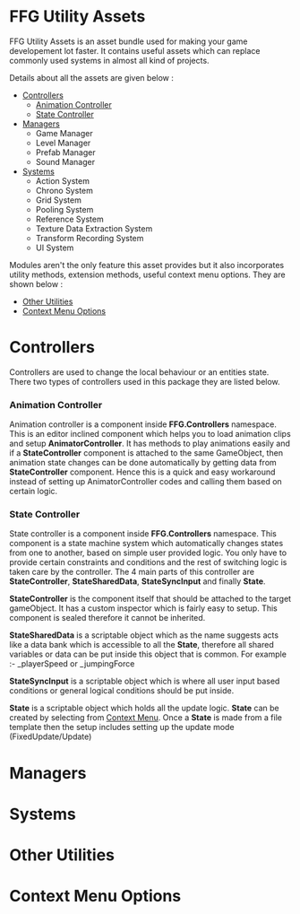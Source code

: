 
# FFG Utility Assets

FFG Utility Assets is an asset bundle used for making your game developement lot faster. It contains useful assets which can replace commonly used systems in almost all kind of projects.

Details about all the assets are given below :

- [Controllers](#Controllers)
    - [Animation Controller](#Animation_Controller)
    - [State Controller](#State_Controller)
- [Managers](#Managers)
    - Game Manager
    - Level Manager
    - Prefab Manager
    - Sound Manager
- [Systems](#Systems)
    - Action System
    - Chrono System
    - Grid System
    - Pooling System
    - Reference System
    - Texture Data Extraction System
    - Transform Recording System
    - UI System

Modules aren't the only feature this asset provides but it also incorporates utility methods, extension methods, useful context menu options. They are shown below :
- [Other Utilities](#Other_Utilities)
- [Context Menu Options](#Context_Menu_Options)


# Controllers
Controllers are used to change the local behaviour or an entities state. There two types of controllers used in this package they are listed below.

### Animation Controller
Animation controller is a component inside **FFG.Controllers** namespace. 
This is an editor inclined component which helps you to load animation clips and setup **AnimatorController**. 
It has methods to play animations easily and if a **StateController** component is attached to the same GameObject, then animation state changes can be done automatically 
by getting data from **StateController** component.
Hence this is a quick and easy workaround instead of setting up AnimatorController codes and calling them based on certain logic.

### State Controller
State controller is a component inside **FFG.Controllers** namespace. 
This component is a state machine system which automatically changes states from one to another, based on simple user provided logic.
You only have to provide certain constraints and conditions and the rest of switching logic is taken care by the controller. 
The 4 main parts of this controller are **StateController**, **StateSharedData**, **StateSyncInput** and finally **State**. 

**StateController** is the component itself that should be attached to the target gameObject. It has a custom inspector which is fairly easy to setup. This component is sealed therefore it cannot be inherited.

**StateSharedData** is a scriptable object which as the name suggests acts like a data bank which is accessible to all the **State**, therefore all shared variables or data can be put inside this 
object that is common. For example :- _playerSpeed or _jumpingForce

**StateSyncInput** is a scriptable object which is where all user input based conditions or general logical conditions should be put inside.

**State** is a scriptable object which holds all the update logic. **State** can be created by selecting from [Context Menu](#Context_Menu_Options). Once a **State** is made from a file template then the setup includes setting up the update mode (FixedUpdate/Update)

# Managers

# Systems

# Other Utilities

# Context Menu Options
